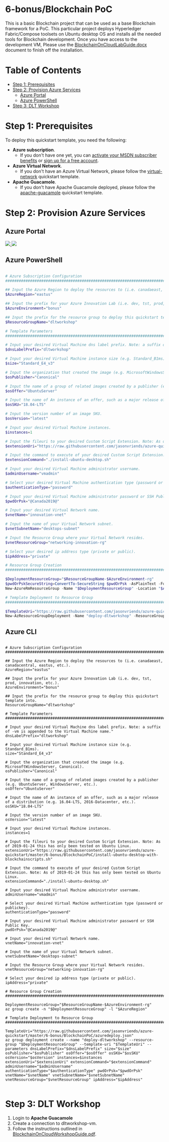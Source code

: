 # 6-bonus/Blockchain PoC

This is a basic Blockchain project that can be used as a base Blockchain framework for a PoC. This particular project deploys Hyperledger Fabric/Compose toolsets on Ubuntu desktop OS and installs all the needed tools for Blockchain development.  Once you have access to the development VM, Please use the <a href="https://raw.githubusercontent.com/jasonvriends/azure-quickstart/master/6-bonus/BlockchainPoC/BlockchainOnCloudLabGuide.docx">BlockchainOnCloudLabGuide.docx</a> document to finish off the installation. 

# Table of Contents

-   [Step 1: Prerequisites](#step-1-prerequisites)
-   [Step 2: Provision Azure Services](#step-2-provision-azure-services)
    -   [Azure Portal](#azure-portal)
    -   [Azure PowerShell](#azure-powershell)
-   [Step 3: DLT Workshop](#step-3-dlt-workshop)

# Step 1: Prerequisites

To deploy this quickstart template, you need the following:
* **Azure subscription**. 
  * If you don't have one yet, you can <a href="https://azure.microsoft.com/pricing/member-offers/msdn-benefits-details/">activate your MSDN subscriber benefits</a> or <a href="https://azure.microsoft.com/free">sign up for a free account</a>.
* **Azure Virtual Network**. 
  * If you don't have an Azure Virtual Network, please follow the <a href="https://github.com/jasonvriends/azure-quickstart/tree/master/2-virtual-network">virtual-network</a> quickstart template.
* **Apache Guacamole**. 
  * If you don't have Apache Guacamole deployed, please follow the <a href="https://github.com/jasonvriends/azure-quickstart/tree/master/4-apache-guacamole">apache-guacamole</a> quickstart template.

# Step 2: Provision Azure Services

## Azure Portal

<a href="https://portal.azure.com/#create/Microsoft.Template/uri/https%3A%2F%2Fraw.githubusercontent.com%2Fjasonvriends%2Fazure-quickstart%2Fmaster%2F6-bonus%2FBlockchainPoC%2Fazuredeploy.json" target="_blank">
    <img src="http://azuredeploy.net/deploybutton.png"/>
</a>
<a href="http://armviz.io/#/?load=https%3A%2F%2Fraw.githubusercontent.com%2Fjasonvriends%2Fazure-quickstart%2Fmaster%2F6-bonus%2FBlockchainPoC%2Fazuredeploy.json"  target="_blank">
    <img src="http://armviz.io/visualizebutton.png"/>
</a><br/>

## Azure PowerShell

```powershell

# Azure Subscription Configuration
##################################################################################################################

## Input the Azure Region to deploy the resources to (i.e. canadaeast, canadacentral, eastus, etc.).
$AzureRegion="eastus"

## Input the prefix for your Azure Innovation Lab (i.e. dev, tst, prod, innovation, etc.).
$AzureEnvironment="bonus"

## Input the prefix for the resource group to deploy this quickstart template into.
$ResourceGroupName="dltworkshop"

# Template Parameters
##################################################################################################################

# Input your desired Virtual Machine dns label prefix. Note: a suffix of -vm is appended to the Virtual Machine name."
$dnsLabelPrefix="dltworkshop"

# Input your desired Virtual Machine instance size (e.g. Standard_B1ms).
$size="Standard_E4_v3"

# Input the organization that created the image (e.g. MicrosoftWindowsServer, Canonical).
$osPublisher="Canonical"

# Input the name of a group of related images created by a publisher (e.g. UbuntuServer, WindowsServer, etc.).
$osOffer="UbuntuServer"

# Input the name of An instance of an offer, such as a major release of a distribution (e.g. 16.04-LTS, 2016-Datacenter, etc.).
$osSKU="18.04-LTS"

# Input the version number of an image SKU.
$osVersion="latest"

# Input your desired Virtual Machine instances.
$instances=1

# Input the fileuri to your desired Custom Script Extension. Note: As of 2019-01-24 this has only been tested on Ubuntu Linux.
$extensionUri="https://raw.githubusercontent.com/jasonvriends/azure-quickstart/master/6-bonus/BlockchainPoC/install-ubuntu-desktop-with-blockchainscripts.sh"

# Input the command to execute of your desired Custom Script Extension. Note: As of 2019-01-24 this has only been tested on Ubuntu Linux.
$extensionCommand="./install-ubuntu-desktop.sh"

# Input your desired Virtual Machine administrator username.
$adminUsername="vmadmin"

# Select your desired Virtual Machine authentication type (password or publickey).
$authenticationType="password"

# Input your desired Virtual Machine administrator password or SSH Public Key.
$pwdOrPsk="@Canada2019@"

# Input your desired Virtual Network name.
$vnetName="innovation-vnet"

# Input the name of your Virtual Network subnet.
$vnetSubnetName="desktops-subnet"

# Input the Resource Group where your Virtual Network resides.
$vnetResourceGroup="networking-innovation-rg"

# Select your desired ip address type (private or public).
$ipAddress="private"

# Resource Group Creation
##################################################################################################################

$DeploymentResourceGroup="$ResourceGroupName-$AzureEnvironment-rg"
$pwdOrPskSecureString=ConvertTo-SecureString $pwdOrPsk -AsPlainText -Force
New-AzureRmResourceGroup -Name "$DeploymentResourceGroup" -Location "$AzureRegion"

# Template Deployment to Resource Group
##################################################################################################################

$TemplateUri="https://raw.githubusercontent.com/jasonvriends/azure-quickstart/master/6-bonus/BlockchainPoC/azuredeploy.json"
New-AzResourceGroupDeployment -Name "deploy-dltworkshop" -ResourceGroupName "$DeploymentResourceGroup" -TemplateUri "$TemplateUri" -dnsLabelPrefix "$dnsLabelPrefix" -size "$size" -ospublisher "$osPublisher" -osOffer "$osOffer" -osSKU "$osSKU" -osVersion "$osVersion" -instances $instances -extensionUri "$extensionUri" -extensionCommand "$extensionCommand" -adminUsername "$adminUsername" -authenticationType "$authenticationType" -pwdOrPsk $pwdOrPskSecureString -vnetName "$vnetName" -vnetSubnetName "$vnetSubnetName" -vnetResourceGroup "$vnetResourceGroup" -ipAddress "$ipAddress"


```

## Azure CLI

```shell

# Azure Subscription Configuration
##################################################################################################################

## Input the Azure Region to deploy the resources to (i.e. canadaeast, canadacentral, eastus, etc.).
AzureRegion="eastus"

## Input the prefix for your Azure Innovation Lab (i.e. dev, tst, prod, innovation, etc.).
AzureEnvironment="bonus"

## Input the prefix for the resource group to deploy this quickstart template into.
ResourceGroupName="dltworkshop"

# Template Parameters
##################################################################################################################

# Input your desired Virtual Machine dns label prefix. Note: a suffix of -vm is appended to the Virtual Machine name."
dnsLabelPrefix="dltworkshop"

# Input your desired Virtual Machine instance size (e.g. Standard_B1ms).
size="Standard_E4_v3"

# Input the organization that created the image (e.g. MicrosoftWindowsServer, Canonical).
osPublisher="Canonical"

# Input the name of a group of related images created by a publisher (e.g. UbuntuServer, WindowsServer, etc.).
osOffer="UbuntuServer"

# Input the name of An instance of an offer, such as a major release of a distribution (e.g. 16.04-LTS, 2016-Datacenter, etc.).
osSKU="18.04-LTS"

# Input the version number of an image SKU.
osVersion="latest"

# Input your desired Virtual Machine instances.
instances=1

# Input the fileuri to your desired Custom Script Extension. Note: As of 2019-01-24 this has only been tested on Ubuntu Linux.
extensionUri="https://raw.githubusercontent.com/jasonvriends/azure-quickstart/master/6-bonus/BlockchainPoC/install-ubuntu-desktop-with-blockchainscripts.sh"

# Input the command to execute of your desired Custom Script Extension. Note: As of 2019-01-24 this has only been tested on Ubuntu Linux.
extensionCommand="./install-ubuntu-desktop.sh"

# Input your desired Virtual Machine administrator username.
adminUsername="vmadmin"

# Select your desired Virtual Machine authentication type (password or publickey).
authenticationType="password"

# Input your desired Virtual Machine administrator password or SSH Public Key.
pwdOrPsk="@Canada2019@"

# Input your desired Virtual Network name.
vnetName="innovation-vnet"

# Input the name of your Virtual Network subnet.
vnetSubnetName="desktops-subnet"

# Input the Resource Group where your Virtual Network resides.
vnetResourceGroup="networking-innovation-rg"

# Select your desired ip address type (private or public).
ipAddress="private"

# Resource Group Creation
##################################################################################################################

DeploymentResourceGroup="$ResourceGroupName-$AzureEnvironment-rg"
az group create -n "$DeploymentResourceGroup" -l "$AzureRegion"

# Template Deployment to Resource Group
##################################################################################################################

TemplateUri="https://raw.githubusercontent.com/jasonvriends/azure-quickstart/master/6-bonus/BlockchainPoC/azuredeploy.json"
az group deployment create --name "deploy-dltworkshop" --resource-group "$DeploymentResourceGroup" --template-uri "$TemplateUri" --parameters dnsLabelPrefix="$dnsLabelPrefix" size="$size" osPublisher="$osPublisher" osOffer="$osOffer" osSKU="$osSKU" osVersion="$osVersion" instances=$instances extensionUri="$extensionUri" extensionCommand="$extensionCommand" adminUsername="$adminUsername" authenticationType="$authenticationType" pwdOrPsk="$pwdOrPsk" vnetName="$vnetName" vnetSubnetName="$vnetSubnetName" vnetResourceGroup="$vnetResourceGroup" ipAddress="$ipAddress"


```

# Step 3: DLT Workshop

1. Login to **Apache Guacamole**
2. Create a connection to dltworkshop-vm.
3. Follow the instructions outlined in <a href="https://raw.githubusercontent.com/jasonvriends/azure-quickstart/master/6-bonus/BlockchainPoC/BlockchainOnCloudWorkshopGuide.pdf">BlockchainOnCloudWorkshopGuide.pdf</a>. 
